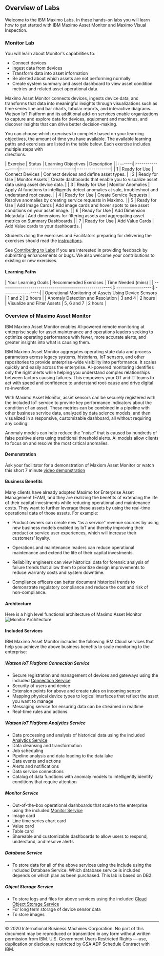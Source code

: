 ## Overview of Labs

Welcome to the IBM Maximo Labs.  In these hands-on labs you will learn how to get started with IBM 
Maximo Asset Monitor and Maximo Visual Inspection. 

### Monitor Lab
You will learn about Monitor's capabilities to:

* Connect devices
* Ingest data from devices
* Transform data into asset information
* Be alerted about which assets are not performing normally
* Create system summary and asset dashboard to view asset condition metrics and related asset operational data.

Maximo Asset Monitor connects devices, ingests device data, and transforms that data into meaningful insights through 
visualizations such as time series line and bar charts, tabular reports, and interactive diagrams. Watson IoT Platform 
and its additional add-on services enable organizations to capture and explore data for devices, equipment and machines, 
and discover insights that can drive better decision-making.

You can choose which exercises to complete based on your learning objectives,  the amount of time you have available. The 
available learning paths and exercises are listed in the table below.  Each exercise includes multiple steps with  
directions.  


|  Exercise    | Status            | Learning Objectives         | Description      |
|: ------:|:-----------------:|:---------------------------:|:-----------------|
| 1       | Ready for Use     |  Connect Devices            | Connect devices and define asset types.     |
| 2       | Ready for Use     |  Monitor Assets             | Create dashboards that enable you to visualize asset data using asset device data. |
| 3       | Ready for Use     |  Monitor Anomalies          | Apply AI functions to intelligently detect anomalies at sale, troubleshoot and understand root cause.     |
| 4       | Ready for Use     |  Create Service Requests    | Resolve anomalies by creating service requests in Maximo. |
| 5       | Ready for Use     |  Add Image Cards            | Add image cards and hover spots to see asset conditions on your asset image. |
| 6       | Ready for Use     |  Add Dimension Metadata     | Add dimensions for filtering assets and aggregating asset metrics on Summary Dashboards.|
| 7       | Ready for Use     |  Add Value Cards            | Add Value cards to your dashboards. |

 
Students doing the exercises and Facilitators preparing for delivering the exercises should read the [instructions](facilitator_instructions.md).

See [Contributing to Labs](about.md)  if you are interested in providing feedback by submitting enhancements or bugs.  We also 
welcome your contributions to existing or new exercises. 

#### Learning Paths

|  Your Learning Goals                                     | Recommended Exercises    | Time Needed (mins) |
|:--------------------------------------------------------:|: ------------------:|:------------------:|
|  Operational Monitoring of Assets Using Device Sensors   | 1 and 2             |     2 hours        |
|  Anomaly Detection and Resolution                        | 3 and 4             |     2 hours        |
|  Visualize and Filter Assets                             | 5, 6 and 7          |     2 hours        |


### Overview of Maximo Asset Monitor

IBM Maximo Asset Monitor enables AI-powered remote monitoring at enterprise scale for asset maintenance and operations 
leaders seeking to optimize operating performance with fewer, more accurate alerts, and greater insights into what is 
causing them.

IBM Maximo Asset Monitor aggregates operating state data and process parameters across legacy systems, historians, IoT
 sensors, and other repositories to provide enterprise-wide visibility into performance. It scales quickly and easily 
 across the enterprise. AI-powered monitoring identifies only the right alerts while helping you understand complex 
 relationships between factors causing failures. This empowers your OT and IT teams to act with speed and confidence to 
 understand root-cause and drive digital re-invention.

With Maximo Asset Monitor, asset sensors can be securely registered with the included IoT service to provide key 
performance indicators about the condition of an asset. These metrics can be combined in a pipeline with other business 
service data, analyzed by data science models, and then visualized in a responsive, customizable dashboard, all without 
requiring any coding.

Anomaly models can help reduce the “noise” that is caused by hundreds of false positive alerts using traditional threshold
 alerts. AI models allow clients to focus on and resolve the most critical anomalies.

####  Demonstration

Ask your facilitator for a demonstration of Maxiom Asset Monitor or watch this short 7 minute [video demonstration](https://youtu.be/IyQgRwAseLU)

#### Business Benefits

Many clients have already adopted Maximo for Enterprise Asset Management (EAM), and they are realizing the benefits of 
extending the life of their capital investments while reducing operational and maintenance costs. They want to further 
leverage these assets by using the real-time operational data of those assets. For example:

* Product owners can create new “as a service” revenue sources by using new business models enabled by IoT and thereby 
improving their product or service user experiences, which will increase their customers’ loyalty.

* Operations and maintenance leaders can reduce operational maintenance and extend the life of their capital investments.

* Reliability engineers can view historical data for forensic analysis of failure trends that allow them to prioritize 
design improvements to reduce warranty costs and system downtime.

* Compliance officers can better document historical trends to demonstrate regulatory compliance and reduce the cost and 
risk of non-compliance.

#### Architecture

Here is a high level functional architecture of Maximo Asset Monitor
![Monitor Architecture](/img/monitor/architecture.png)

#### Included Services
IBM Maximo Asset Monitor includes the following IBM Cloud services that help you achieve the above business benefits to 
scale monitoring to the enterprise:

##### Watson IoT Platform Connection Service
* Secure registration and management of devices and gateways using the included [Connection Service](https://www.ibm.com/support/knowledgecenter/SSQR84_monitor/iot/developing/develop.html)
* Security of users and device
* Extension points for above and create rules on incoming sensor
* Mapping physical device types to logical interfaces that reflect the asset you want to manage
* Messaging service for ensuring data can be streamed in realtime
* Real-time rules and actions

##### Watson IoT Platform Analytics Service

* Data processing and analysis of historical data using the included [Analytics Service](https://www.ibm.com/support/knowledgecenter/SSQR84_monitor/iot/analytics/as_overview.html)
* Data cleansing and transformation
* Job scheduling
* Pipeline analysis and data loading to the data lake
* Data events and actions
* Alerts and notifications
* Data service connections
* Catalog of data functions with anomaly models to intelligently identify conditions that require attention

##### Monitor Service

* Out-of-the-box operational dashboards that scale to the enterprise using the included [Monitor Service](https://www.ibm.com/support/knowledgecenter/SSQR84_monitor/iot/kc_welcome_mon.html)
* Image card
* Line time series chart card
* Value card
* Table card
* Shareable and customizable dashboards to allow users to respond, understand, and resolve alerts

##### Database Service

* To store data for all of the above services using the include using the included Database Service.  Which database 
service is included depends on which plan as been purchased. This lab is based on DB2.

##### Object Storage Service

* To store logs and files for above services using the included [Cloud Object Storage Service](https://www.ibm.com/support/knowledgecenter/SSQR84_monitor/iot/analytics/as_logs.html)
* For long term storage of device sensor data
* To store images

---
© 2020 International Business Machines Corporation.  No part of this document may be reproduced or transmitted in any 
form without written permission from IBM.  U.S. Government Users Restricted Rights — use, duplication or disclosure 
restricted by GSA ADP Schedule Contract with IBM.
